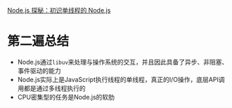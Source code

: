 [Node.js 探秘：初识单线程的 Node.js](http://taobaofed.org/blog/2015/10/29/deep-into-node-1/)

# 第二遍总结
- Node.js通过``libuv``来处理与操作系统的交互，并且因此具备了异步、非阻塞、事件驱动的能力
- Node.js实际上是JavaScript执行线程的单线程，真正的I/O操作，底层API调用都是通过多线程执行的
- CPU密集型的任务是Node.js的软肋